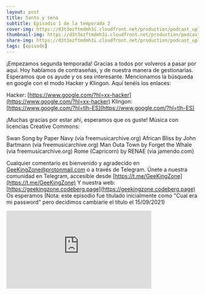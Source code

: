 ```yaml
---
layout: post
title: Santo y sena
subtitle: Episodio 1 de la temporada 2
cover-img: https://d3t3ozftmdmh3i.cloudfront.net/production/podcast_uploaded_nologo400/14743809/14743809-1619370372653-eb16be7dd0aee.jpg
thumbnail-img: https://d3t3ozftmdmh3i.cloudfront.net/production/podcast_uploaded_nologo400/14743809/14743809-1619370372653-eb16be7dd0aee.jpg
share-img: https://d3t3ozftmdmh3i.cloudfront.net/production/podcast_uploaded_nologo400/14743809/14743809-1619370372653-eb16be7dd0aee.jpg
tags: [episode]
---
```


¡Empezamos segunda temporada!
Gracias a todos por volveros a pasar por aquí. Hoy hablamos de contraseñas, y de nuestra manera de gestionarlas. Esperamos que os ayude y os sea interesante.
Mencionamos la búsqueda en google con el modo Hacker y Klingon. Aquí tenéis los enlaces:

 Hacker: [https://www.google.com/?hl=xx-hacker](https://www.google.com/?hl=xx-hacker)
 Klingon: [https://www.google.com/?hl=tlh-ES](https://www.google.com/?hl=tlh-ES)

¡Muchas gracias por estar ahí, esperamos que os guste!
Música con licencias Creative Commons:

 Swan Song by Paper Navy (via freemusicarchive.org)
 African Bliss by John Bartmann (via freemusicarchive.org)
 Man Outa Town by Forget the Whale (via freemusicarchive.org)
 Rome (Capricorn) by RENAE (via jamendo.com)

Cualquier comentario es bienvenido y agradecido en GeeKingZone@protonmail.com o a través de Telegram.
Únete a nuestra comunidad en Telegram, accesible desde [https://t.me/GeeKingZone](https://t.me/GeeKingZone)
Y nuestra web: [https://geekingzone.codeberg.page](https://geekingzone.codeberg.page)
Os esperamos
(Nota: este episodio fue titulado inicialmente como "Cual era mi password" pero decidimos cambiarle el título el 15/09/2021)
<iframe src='https://podcasters.spotify.com/pod/show/geekingzone/embed/episodes/Santo-y-sea-e177oon' height='204px' width='380px' frameborder='0' scrolling='no'></iframe>